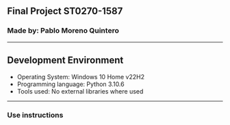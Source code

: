 ## Final Project ST0270-1587
### Made by: Pablo Moreno Quintero
---
## Development Environment
- Operating System: Windows 10 Home v22H2
- Programming language: Python 3.10.6
- Tools used: No external libraries where used

---
### Use instructions
